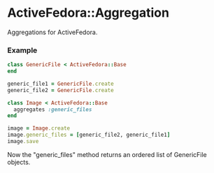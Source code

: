 # ActiveFedora::Aggregation

Aggregations for ActiveFedora.

### Example
```ruby
class GenericFile < ActiveFedora::Base
end

generic_file1 = GenericFile.create
generic_file2 = GenericFile.create

class Image < ActiveFedora::Base
  aggregates :generic_files
end

image = Image.create
image.generic_files = [generic_file2, generic_file1]
image.save

```

Now the "generic\_files" method returns an ordered list of GenericFile objects.
